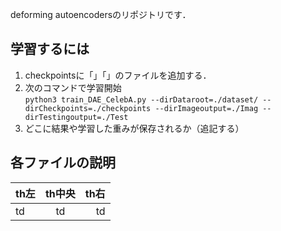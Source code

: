deforming autoencodersのリポジトリです．
## 学習するには
1. checkpointsに「」「」のファイルを追加する．  
2. 次のコマンドで学習開始  
```python3 train_DAE_CelebA.py --dirDataroot=./dataset/ --dirCheckpoints=./checkpoints --dirImageoutput=./Imag --dirTestingoutput=./Test```
3. どこに結果や学習した重みが保存されるか（追記する）  
## 各ファイルの説明
| th左 | th中央 | th右 |
| :-- | :-: | --: |
| td | td | td |
